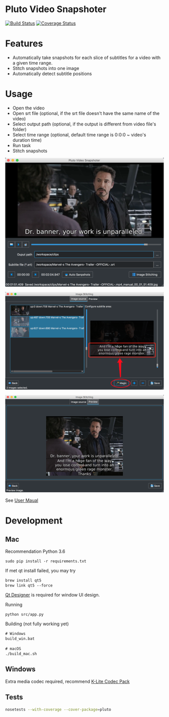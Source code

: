 Pluto Video Snapshoter
======================

[![Build Status](https://travis-ci.org/shootsoft/PlutoVideoSnapshoter.svg?branch=master)](https://travis-ci.org/shootsoft/PlutoVideoSnapshoter) [![Coverage Status](https://coveralls.io/repos/github/shootsoft/PlutoVideoSnapshoter/badge.svg)](https://coveralls.io/github/shootsoft/PlutoVideoSnapshoter)

# Features

- Automatically take snapshots for each slice of subtitles for a video with a given time range.
- Stitch snapshots into one image
- Automatically detect subtitle positions

# Usage

- Open the video
- Open srt file (optional, if the srt file doesn't have the same name of the video)
- Select output path (optional, if the output is different from video file's folder)
- Select time range (optional, default time range is 0:0:0 ~ video's duration time)
- Run task
- Stitch snapshots

![Snapshot UI](doc/images/snapshot_ui.png)

![Snapshot UI](doc/images/auto_detection/subtitle_auto_detection.png)

![Snapshot UI](doc/images/snapshot_ui_stitching_preview.png)

See [User Maual](doc/user_manual.md)

# Development

## Mac

Recommendation Python 3.6

```
sudo pip install -r requirements.txt
```

If met qt install failed, you may try 

```
brew install qt5
brew link qt5 --force
```

[Qt Designer](https://www.qt.io/download) is required for window UI design.

Running

```
python src/app.py
```

Building (not fully working yet)

```
# Windows
build_win.bat

# macOS
./build_mac.sh
```

## Windows

Extra media codec required, recommend [K-Lite Codec Pack](http://www.codecguide.com/download_kl.htm)


## Tests

```bash
nosetests --with-coverage --cover-package=pluto
```
